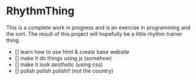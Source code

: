 # RhythmThing
This is a complete work in progress and is an exercise in programming and the sort. The result of this project will hopefully be a little rhythm trainer thing.

- [] learn how to use html & create base website
- [] make it do things using js (somehow)
- [] make it look *aesthetic* (using css)
- [] polish polish polish!! (not the country)
